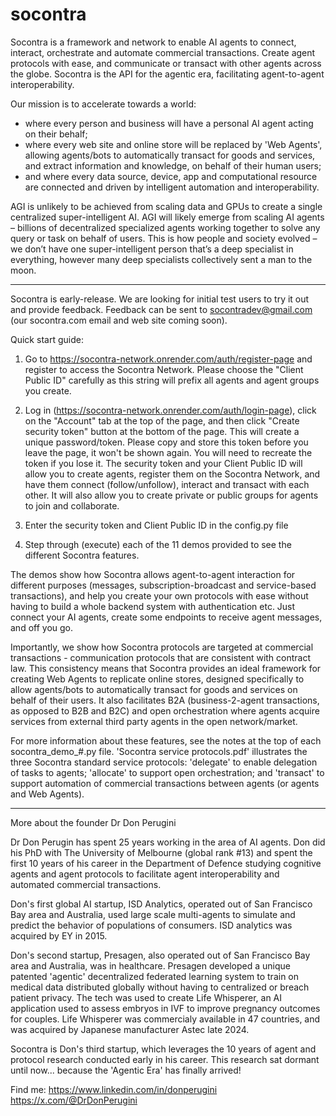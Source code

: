 # socontra
Socontra is a framework and network to enable AI agents to connect, interact, orchestrate and automate commercial transactions. Create agent protocols with ease, and communicate or transact with other agents across the globe. Socontra is the API for the agentic era, facilitating agent-to-agent interoperability.

Our mission is to accelerate towards a world: 
- where every person and business will have a personal AI agent acting on their behalf; 
- where every web site and online store will be replaced by 'Web Agents', allowing agents/bots to automatically transact for goods and services, and extract information and knowledge, on behalf of their human users; 
- and where every data source, device, app and computational resource are connected and driven by intelligent automation and interoperability.

AGI is unlikely to be achieved from scaling data and GPUs to create a single centralized super-intelligent AI. AGI will likely emerge from scaling AI agents – billions of decentralized specialized agents working together to solve any query or task on behalf of users. This is how people and society evolved – we don’t have one super-intelligent person that’s a deep specialist in everything, however many deep specialists collectively sent a man to the moon.

-------------------------------

Socontra is early-release. We are looking for initial test users to try it out and provide feedback. Feedback can be sent to socontradev@gmail.com (our socontra.com email and web site coming soon).

Quick start guide:
1) Go to https://socontra-network.onrender.com/auth/register-page and register to access the Socontra Network. Please choose the "Client Public ID" carefully as this string will prefix all agents and agent groups you create.

2) Log in (https://socontra-network.onrender.com/auth/login-page), click on the "Account" tab at the top of the page, and then click "Create security token" button at the bottom of the page. This will create a unique password/token. Please copy and store this token before you leave the page, it won't be shown again. You will need to recreate the token if you lose it. The security token and your Client Public ID will allow you to create agents, register them on the Socontra Network, and have them connect (follow/unfollow), interact and transact with each other. It will also allow you to create private or public groups for agents to join and collaborate.

3) Enter the security token and Client Public ID in the config.py file

3) Step through (execute) each of the 11 demos provided to see the different Socontra features.

The demos show how Socontra allows agent-to-agent interaction for different purposes (messages, subscription-broadcast and service-based transactions), and help you create your own protocols with ease without having to build a whole backend system with authentication etc. Just connect your AI agents, create some endpoints to receive agent messages, and off you go. 

Importantly, we show how Socontra protocols are targeted at commercial transactions - communication protocols that are consistent with contract law. This consistency means that Socontra provides an ideal framework for creating Web Agents to replicate online stores, designed specifically to allow agents/bots to automatically transact for goods and services on behalf of their users. It also facilitates B2A (business-2-agent transactions, as opposed to B2B and B2C) and open orchestration where agents acquire services from external third party agents in the open network/market. 

For more information about these features, see the notes at the top of each socontra_demo_#.py file. 'Socontra service protocols.pdf' illustrates the three Socontra standard service protocols: 'delegate' to enable delegation of tasks to agents; 'allocate' to support open orchestration; and 'transact' to support automation of commercial transactions between agents (or agents and Web Agents).

-----------------------------

More about the founder Dr Don Perugini

Dr Don Perugin has spent 25 years working in the area of AI agents. Don did his PhD with The University of Melbourne (global rank #13) and spent the first 10 years of his career in the Department of Defence studying cognitive agents and agent protocols to facilitate agent interoperability and automated commercial transactions. 

Don's first global AI startup, ISD Analytics, operated out of San Francisco Bay area and Australia, used large scale multi-agents to simulate and predict the behavior of populations of consumers. ISD analytics was acquired by EY in 2015. 

Don's second startup, Presagen, also operated out of San Francisco Bay area and Australia, was in healthcare. Presagen developed a unique patented 'agentic' decentralized federated learning system to train on medical data distributed globally without having to centralized or breach patient privacy. The tech was used to create Life Whisperer, an AI application used to assess embryos in IVF to improve pregnancy outcomes for couples. Life Whisperer was commercialy available in 47 countries, and was acquired by Japanese manufacturer Astec late 2024.

Socontra is Don's third startup, which leverages the 10 years of agent and protocol research conducted early in his career. This research sat dormant until now... because the 'Agentic Era' has finally arrived!

Find me:
https://www.linkedin.com/in/donperugini
https://x.com/@DrDonPerugini